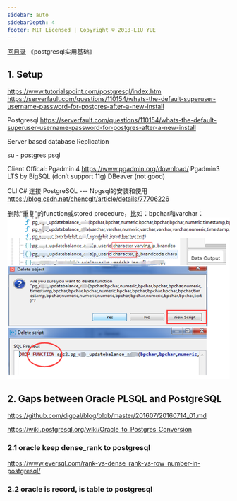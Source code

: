 ```yaml
---
sidebar: auto
sidebarDepth: 4
footer: MIT Licensed | Copyright © 2018-LIU YUE
---
```


[回目录](/docs/software)  《postgresql实用基础》

## 1. Setup
https://www.tutorialspoint.com/postgresql/index.htm
https://serverfault.com/questions/110154/whats-the-default-superuser-username-password-for-postgres-after-a-new-install

Postgresql
https://serverfault.com/questions/110154/whats-the-default-superuser-username-password-for-postgres-after-a-new-install

Server based database
Replication

su - postgres
psql

Client
    Offical: Pgadmin 4    https://www.pgadmin.org/download/
    Pgadmin3 LTS by BigSQL (don’t support 11g)
    DBeaver (not good)

CLI
C# 连接 PostgreSQL --- Npgsql的安装和使用 https://blog.csdn.net/chencglt/article/details/77706226 

删除“重复”的function或stored procedure，比如：bpchar和varchar：
![](/docs/docs_image/software/postgresql/postgresql01.png)

## 2. Gaps between Oracle PLSQL and PostgreSQL
https://github.com/digoal/blog/blob/master/201607/20160714_01.md

https://wiki.postgresql.org/wiki/Oracle_to_Postgres_Conversion

### 2.1 oracle keep dense_rank to postgresql 
https://www.eversql.com/rank-vs-dense_rank-vs-row_number-in-postgresql/

### 2.2 oracle is record, is table to postgresql
